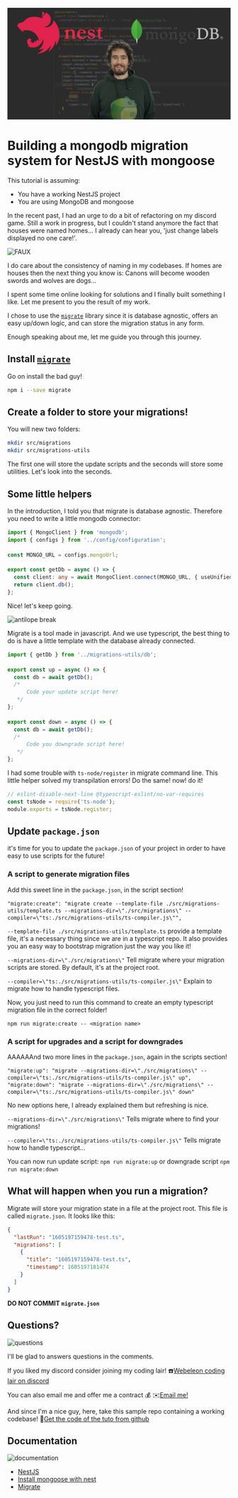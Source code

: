![banner](images/banner.png)

# Building a mongodb migration system for NestJS with mongoose

This tutorial is assuming:
- You have a working NestJS project
- You are using MongoDB and mongoose

In the recent past, I had an urge to do a bit of refactoring on my discord game. 
Still a work in progress, but I couldn't stand anymore the fact that houses were named homes...
I already can hear you, 'just change labels displayed no one care!'. 

![FAUX](https://media.giphy.com/media/4ObtlO6BjidKE/giphy.gif)

I do care about the consistency of naming in my codebases. If homes are houses then the next thing you know is:
Canons will become wooden swords and wolves are dogs...

I spent some time online looking for solutions and I finally built something I like.
Let me present to you the result of my work.

I chose to use the [`migrate`](https://www.npmjs.com/package/migrate) library since it is database agnostic, offers an easy up/down logic, and can store the migration status in any form.

Enough speaking about me, let me guide you through this journey.

## Install [`migrate`](https://www.npmjs.com/package/migrate)

Go on install the bad guy!
```bash
npm i --save migrate
```

## Create a folder to store your migrations!

You will new two folders:
```bash
mkdir src/migrations
mkdir src/migrations-utils
```

The first one will store the update scripts and the seconds will store some utilities.
Let's look into the seconds.

## Some little helpers

In the introduction, I told you that migrate is database agnostic. 
Therefore you need to write a little mongodb connector:
```typescript
import { MongoClient } from 'mongodb';
import { configs } from '../config/configuration';

const MONGO_URL = configs.mongoUrl;

export const getDb = async () => {
  const client: any = await MongoClient.connect(MONGO_URL, { useUnifiedTopology: true });
  return client.db();
};
```

Nice! let's keep going.

![antilope break](https://media.giphy.com/media/Zd1BUb0qs6nwjeMUBu/giphy.gif)

Migrate is a tool made in javascript. 
And we use typescript, the best thing to do is have a little template with the database already connected.
```typescript
import { getDb } from '../migrations-utils/db';

export const up = async () => {
  const db = await getDb();
  /*
      Code your update script here!
   */
};

export const down = async () => {
  const db = await getDb();
  /*
      Code you downgrade script here!
   */
};
```

I had some trouble with `ts-node/register` in migrate command line. 
This little helper solved my transpilation errors!
Do the same! now! do it!
```js
// eslint-disable-next-line @typescript-eslint/no-var-requires
const tsNode = require('ts-node');
module.exports = tsNode.register;
```

## Update `package.json`

it's time for you to update the `package.json` of your project in order to have easy to use scripts for the future!

### A script to generate migration files

Add this sweet line in the `package.json`, in the script section!
```
"migrate:create": "migrate create --template-file ./src/migrations-utils/template.ts --migrations-dir=\"./src/migrations\" --compiler=\"ts:./src/migrations-utils/ts-compiler.js\"",
```

`--template-file ./src/migrations-utils/template.ts` provide a template file, it's a necessary thing since we are in a typescript repo. 
It also provides you an easy way to bootstrap migration just the way you like it!

`--migrations-dir=\"./src/migrations\"` Tell migrate where your migration scripts are stored. 
By default, it's at the project root. 

`--compiler=\"ts:./src/migrations-utils/ts-compiler.js\"` Explain to migrate how to handle typescript files.

Now, you just need to run this command to create an empty typescript migration file in the correct folder!

```
npm run migrate:create -- <migration name>
```

### A script for upgrades and a script for downgrades

AAAAAAnd two more lines in the `package.json`, again in the scripts section!
```
"migrate:up": "migrate --migrations-dir=\"./src/migrations\" --compiler=\"ts:./src/migrations-utils/ts-compiler.js\" up",
"migrate:down": "migrate --migrations-dir=\"./src/migrations\" --compiler=\"ts:./src/migrations-utils/ts-compiler.js\" down"
```

No new options here, I already explained them but refreshing is nice.

`--migrations-dir=\"./src/migrations\"` Tells migrate where to find your migrations!

`--compiler=\"ts:./src/migrations-utils/ts-compiler.js\"` Tells migrate how to handle typescript...

You can now run update script: `npm run migrate:up` or downgrade script `npm run migrate:down`

## What will happen when you run a migration?

Migrate will store your migration state in a file at the project root.
This file is called `migrate.json`.
It looks like this: 
```json
{
  "lastRun": "1605197159478-test.ts",
  "migrations": [
    {
      "title": "1605197159478-test.ts",
      "timestamp": 1605197181474
    }
  ]
}
```

**DO NOT COMMIT `migrate.json`**


## Questions?

![questions](https://media.giphy.com/media/5XRB3Ay93FZw4/giphy.gif)

I'll be glad to answers questions in the comments.

If you liked my discord consider joining my coding lair!
:phone:[Webeleon coding lair on discord](https://discord.gg/h7HzYzD82p)

You can also email me and offer me a contract :moneybag:
:envelope:[Email me!](julien@webeleon.dev)

And since I'm a nice guy, here, take this sample repo containing a working codebase!
:gift:[Get the code of the tuto from github](https://github.com/Webeleon/-Building-a-mongodb-migration-system-for-NestJS-with-mongoose.git)

## Documentation

![documentation](https://media.giphy.com/media/3o6ozkeXSb0Cm25CzS/giphy.gif)

- [NestJS](https://nestjs.com/)
- [Install mongoose with nest](https://docs.nestjs.com/techniques/mongodb)
- [Migrate](https://github.com/tj/node-migrate#readme)


